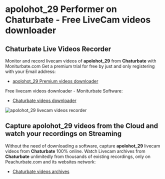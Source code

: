 # apolohot_29 Performer on Chaturbate - Free LiveCam videos downloader

## Chaturbate Live Videos Recorder

Monitor and record livecam videos of **apolohot_29** from **Chaturbate** with Moniturbate.com
Get a premium trial for free by just and only registering with your Email address:
* [apolohot_29 Premium videos downloader](https://moniturbate.com/request-demo-licence-key.html)

Free livecam videos downloader - Moniturbate Software:
* [Chaturbate videos downloader](https://moniturbate.com/moniturbate-download-software.html)

![apolohot_29 livecam videos recorder](https://peachurnet.com/templates/moniturbate-software.png)


## Capture apolohot_29 videos from the Cloud and watch your recordings on Streaming

Without the need of downloading a software, capture **apolohot_29** livecam videos from **Chaturbate** 100% online.
Watch Livecam archives from **Chaturbate** unlimitedly from thousands of existing recordings, only on Peachurbate.com and its websites network:
* [Chaturbate videos archives](https://peachurnet.com/)